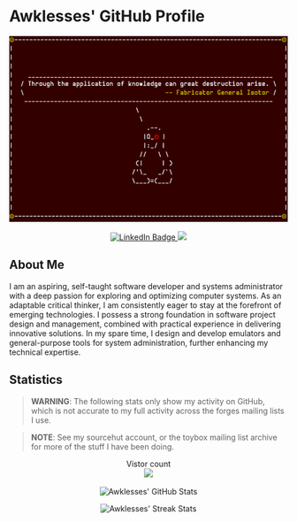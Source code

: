 <!--
SPDX-FileCopyrightText: 2023 Jason Pena <jasonpena@awkless.com>
SPDX-License-Identifier: MIT
-->

# Awklesses' GitHub Profile

<p align="center">
  <img
    src="image/banner.png"
    alt="My Banner"
  />
</p>

<div id="badges" align="center">
  <a href="https://www.linkedin.com/in/jason-pena-awkless">
    <img src="https://img.shields.io/badge/LinkedIn-blue?style=for-the-badge&logo=linkedin&logoColor=white" alt="LinkedIn Badge"/>
  </a>
  <a href="https://sr.ht/~awkless/">
    <img src="https://img.shields.io/badge/sourcehut-222222?style=for-the-badge"/>
  </a>
</div>

## About Me

I am an aspiring, self-taught software developer and systems administrator with
a deep passion for exploring and optimizing computer systems. As an adaptable
critical thinker, I am consistently eager to stay at the forefront of emerging
technologies. I possess a strong foundation in software project design and
management, combined with practical experience in delivering innovative
solutions. In my spare time, I design and develop emulators and general-purpose
tools for system administration, further enhancing my technical expertise.

## Statistics

> __WARNING__: The following stats only show my activity on GitHub, which is not
> accurate to my full activity across the forges mailing lists I use.

> __NOTE__: See my sourcehut account, or the toybox mailing list archive for
> more of the stuff I have been doing.

<p align="center">
  Vistor count<br>
  <img src="https://profile-counter.glitch.me/awkless/count.svg" />
</p>

<p align="center">
  <img
    src="https://github-readme-stats.vercel.app/api/?username=awkless&count_private=true&theme=tokyonight&showicons=true"
    alt="Awklesses' GitHub Stats"
  />
</p>

<p align="center">
  <img
    src="https://streak-stats.demolab.com?user=awkless&theme=tokyonight"
    alt="Awklesses' Streak Stats"
  />
</p>
